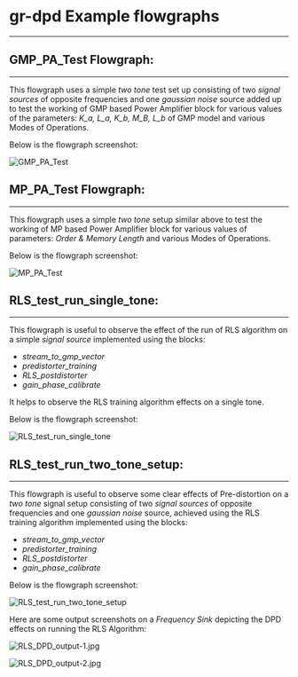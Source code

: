 # gr-dpd Example flowgraphs

------------------------------

## GMP_PA_Test Flowgraph: 

------------------------------

This flowgraph uses a simple *two tone* test set up consisting of two *signal sources* of opposite frequencies and one *gaussian noise* source added up to test the working of GMP based Power Amplifier block for various values of the parameters: *K_a, L_a, K_b, M_B, L_b* of GMP model and various Modes of Operations.

Below is the flowgraph screenshot:

![GMP_PA_Test](https://github.com/gnuradio/gr-dpd/blob/master/raw/GMP_PA_Test.jpg)<br>

## MP_PA_Test Flowgraph:

------------------------------

This flowgraph uses a simple *two tone* setup similar above to test the working of MP based Power Amplifier block for various values of parameters:
*Order & Memory Length* and various Modes of Operations.

Below is the flowgraph screenshot:

![MP_PA_Test](https://github.com/gnuradio/gr-dpd/blob/master/raw/MP_PA_Test.jpg)<br>

## RLS_test_run_single_tone:

-------------------------------

This flowgraph is useful to observe the effect of the run of RLS algorithm on a simple *signal source* implemented using the blocks: 

* *stream_to_gmp_vector*
* *predistorter_training*
* *RLS_postdistorter*
* *gain_phase_calibrate*

It helps to observe the RLS training algorithm effects on a single tone.

Below is the flowgraph screenshot:

![RLS_test_run_single_tone](https://github.com/gnuradio/gr-dpd/blob/master/raw/RLS_test_run_single_tone.jpg)<br>


## RLS_test_run_two_tone_setup:

--------------------------------

This flowgraph is useful to observe some clear effects of Pre-distortion on a *two tone* signal setup consisting of two *signal sources* of opposite frequencies and one *gaussian noise* source, achieved using the RLS training algorithm implemented using the blocks:

* *stream_to_gmp_vector*
* *predistorter_training*
* *RLS_postdistorter*
* *gain_phase_calibrate*

Below is the flowgraph screenshot:

![RLS_test_run_two_tone_setup](https://github.com/gnuradio/gr-dpd/blob/master/raw/RLS_test_run_two_tone_setup.jpg)<br>

Here are some output screenshots on a *Frequency Sink* depicting the DPD effects on running the RLS Algorithm:

![RLS_DPD_output-1.jpg](https://github.com/gnuradio/gr-dpd/blob/master/raw/RLS_DPD_output-1.png)<br>

![RLS_DPD_output-2.jpg](https://github.com/gnuradio/gr-dpd/blob/master/raw/RLS_DPD_output-2.png)<br>





